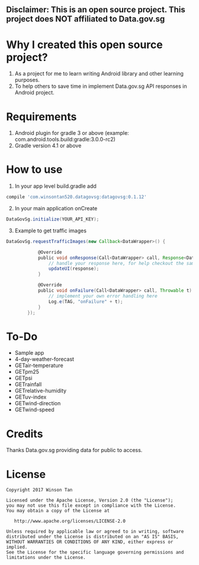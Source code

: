## Disclaimer: This is an open source project. This project does NOT affiliated to Data.gov.sg

# Why I created this open source project?
1. As a project for me to learn writing Android library and other learning purposes.
2. To help others to save time in implement Data.gov.sg API responses in Android project.

# Requirements
1. Android plugin for gradle 3 or above (example: com.android.tools.build:gradle:3.0.0-rc2)
2. Gradle version 4.1 or above

# How to use
1. In your app level build.gradle add
```groovy
compile 'com.winsontan520.datagovsg:datagovsg:0.1.12'
```

2. In your main application onCreate
```groovy
DataGovSg.initialize(YOUR_API_KEY);
```
3. Example to get traffic images
```groovy
DataGovSg.requestTrafficImages(new Callback<DataWrapper>() {

            @Override
            public void onResponse(Call<DataWrapper> call, Response<DataWrapper> response) {
                // handle your response here, for help checkout the sample in this repo
                updateUI(response);
            }

            @Override
            public void onFailure(Call<DataWrapper> call, Throwable t) {
                // implement your own error handling here
                Log.e(TAG, "onFailure" + t);
            }
        });
```

# To-Do
- Sample app
- 4-day-weather-forecast
- GETair-temperature
- GETpm25
- GETpsi
- GETrainfall
- GETrelative-humidity
- GETuv-index
- GETwind-direction
- GETwind-speed

# Credits
Thanks Data.gov.sg providing data for public to access.

# License

    Copyright 2017 Winson Tan

    Licensed under the Apache License, Version 2.0 (the "License");
    you may not use this file except in compliance with the License.
    You may obtain a copy of the License at

       http://www.apache.org/licenses/LICENSE-2.0

    Unless required by applicable law or agreed to in writing, software
    distributed under the License is distributed on an "AS IS" BASIS,
    WITHOUT WARRANTIES OR CONDITIONS OF ANY KIND, either express or implied.
    See the License for the specific language governing permissions and
    limitations under the License.

